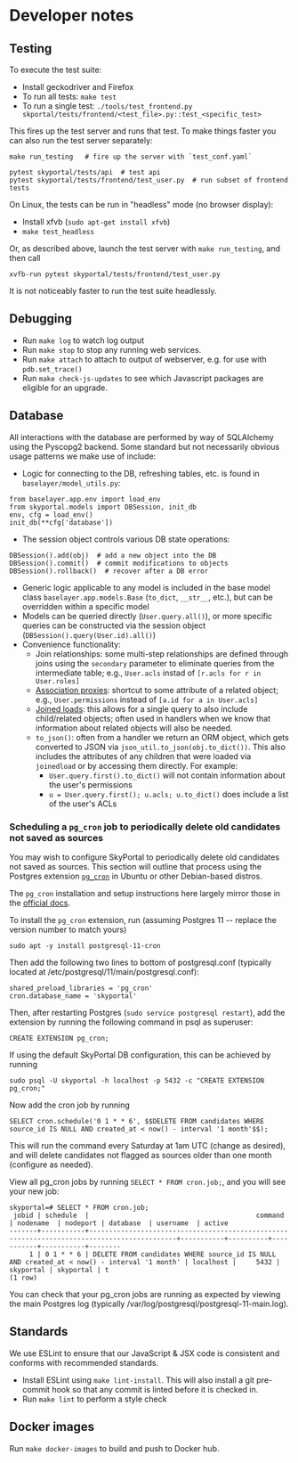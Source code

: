 # Developer notes

## Testing

To execute the test suite:

- Install geckodriver and Firefox
- To run all tests: `make test`
- To run a single test: `./tools/test_frontend.py skportal/tests/frontend/<test_file>.py::test_<specific_test>`

This fires up the test server and runs that test.  To make things
faster you can also run the test server separately:

```
make run_testing   # fire up the server with `test_conf.yaml`

pytest skyportal/tests/api  # test api
pytest skyportal/tests/frontend/test_user.py  # run subset of frontend tests
```

On Linux, the tests can be run in "headless" mode (no browser display):
  - Install xfvb (`sudo apt-get install xfvb`)
  - `make test_headless`

Or, as described above, launch the test server with `make run_testing`, and then call

```
xvfb-run pytest skyportal/tests/frontend/test_user.py
```

It is not noticeably faster to run the test suite headlessly.

## Debugging

- Run `make log` to watch log output
- Run `make stop` to stop any running web services.
- Run `make attach` to attach to output of webserver, e.g. for use with `pdb.set_trace()`
- Run `make check-js-updates` to see which Javascript packages are eligible for an upgrade.

## Database
All interactions with the database are performed by way of SQLAlchemy using the
Pyscopg2 backend. Some standard but not necessarily obvious usage patterns we
make use of include:

- Logic for connecting to the DB, refreshing tables, etc. is found in `baselayer/model_utils.py`:

```
from baselayer.app.env import load_env
from skyportal.models import DBSession, init_db
env, cfg = load_env()
init_db(**cfg['database'])
```

- The session object controls various DB state operations:

```
DBSession().add(obj)  # add a new object into the DB
DBSession().commit()  # commit modifications to objects
DBSession().rollback()  # recover after a DB error
```

- Generic logic applicable to any model is included in the base model class `baselayer.app.models.Base` (`to_dict`, `__str__`, etc.), but can be overridden within a specific model
- Models can be queried directly (`User.query.all()`), or more specific queries can be constructed via the session object (`DBSession().query(User.id).all()`)
- Convenience functionality:
    - Join relationships: some multi-step relationships are defined through joins using the `secondary` parameter to eliminate queries from the intermediate table; e.g., `User.acls` instad of `[r.acls for r in User.roles]`
    - [Association proxies](http://docs.sqlalchemy.org/en/latest/orm/extensions/associationproxy.html): shortcut to some attribute of a related object; e.g., `User.permissions` instead of `[a.id for a in User.acls]`
    - [Joined loads](http://docs.sqlalchemy.org/en/latest/orm/loading_relationships.html): this allows for a single query to also include child/related objects; often used in handlers when we know that information about related objects will also be needed.
    - `to_json()`: often from a handler we return an ORM object, which gets converted to JSON via `json_util.to_json(obj.to_dict())`. This also includes the attributes of any children that were loaded via `joinedload` or by accessing them directly. For example:
        - `User.query.first().to_dict()` will not contain information about the user's permissions
        - `u = User.query.first(); u.acls; u.to_dict()` does include a list of the user's ACLs

### Scheduling a `pg_cron` job to periodically delete old candidates not saved as sources

You may wish to configure SkyPortal to periodically delete old candidates not saved as sources. This section will outline that process using the Postgres extension [`pg_cron`](https://github.com/citusdata/pg_cron) in Ubuntu or other Debian-based distros.

The `pg_cron` installation and setup instructions here largely mirror those in the [official docs](https://github.com/citusdata/pg_cron#setting-up-pg_cron).

To install the `pg_cron` extension, run (assuming Postgres 11 -- replace the version number to match yours)
```
sudo apt -y install postgresql-11-cron
```
Then add the following two lines to bottom of postgresql.conf (typically located at /etc/postgresql/11/main/postgresql.conf):
```
shared_preload_libraries = 'pg_cron'
cron.database_name = 'skyportal'
```
Then, after restarting Postgres (`sudo service postgresql restart`), add the extension by running the following command in psql as superuser:
```
CREATE EXTENSION pg_cron;
```
If using the default SkyPortal DB configuration, this can be achieved by running
```
sudo psql -U skyportal -h localhost -p 5432 -c "CREATE EXTENSION pg_cron;"
```

Now add the cron job by running
```
SELECT cron.schedule('0 1 * * 6', $$DELETE FROM candidates WHERE source_id IS NULL AND created_at < now() - interval '1 month'$$);
```
This will run the command every Saturday at 1am UTC (change as desired), and will delete candidates not flagged as sources older than one month (configure as needed).

View all pg_cron jobs by running `SELECT * FROM cron.job;`, and you will see your new job:
```
skyportal=# SELECT * FROM cron.job;
 jobid | schedule  |                                          command                                           | nodename  | nodeport | database  | username  | active
-------+-----------+--------------------------------------------------------------------------------------------+-----------+----------+-----------+-----------+--------
     1 | 0 1 * * 6 | DELETE FROM candidates WHERE source_id IS NULL AND created_at < now() - interval '1 month' | localhost |     5432 | skyportal | skyportal | t
(1 row)

```

You can check that your pg_cron jobs are running as expected by viewing the main Postgres log (typically /var/log/postgresql/postgresql-11-main.log).

## Standards

We use ESLint to ensure that our JavaScript & JSX code is consistent and conforms with recommended standards.

- Install ESLint using `make lint-install`.  This will also install a git pre-commit hook so that any commit is linted before it is checked in.
- Run `make lint`  to perform a style check

## Docker images

Run `make docker-images` to build and push to Docker hub.
